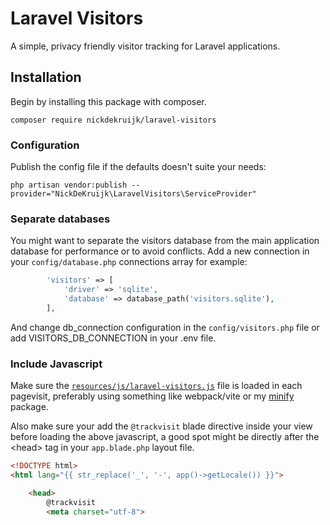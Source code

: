 # Laravel Visitors

A simple, privacy friendly visitor tracking for Laravel applications.

## Installation

Begin by installing this package with composer.

`composer require nickdekruijk/laravel-visitors`

### Configuration
Publish the config file if the defaults doesn't suite your needs:

```php artisan vendor:publish --provider="NickDeKruijk\LaravelVisitors\ServiceProvider"```

### Separate databases
You might want to separate the visitors database from the main application database for performance or to avoid conflicts. Add a new connection in your `config/database.php` connections array for example:

```php
        'visitors' => [
            'driver' => 'sqlite',
            'database' => database_path('visitors.sqlite'),
        ],
```
And change db_connection configuration in the `config/visitors.php` file or add VISITORS_DB_CONNECTION in your .env file.

### Include Javascript
Make sure the [`resources/js/laravel-visitors.js`](https://github.com/nickdekruijk/laravel-visitors/blob/master/resources/js/laravel-visitors.js) file is loaded in each pagevisit, preferably using something like webpack/vite or my [minify](https://github.com/nickdekruijk/minify) package.

Also make sure your add the ```@trackvisit``` blade directive inside your view before loading the above javascript, a good spot might be directly after the \<head> tag in your `app.blade.php` layout file.
```html
<!DOCTYPE html>
<html lang="{{ str_replace('_', '-', app()->getLocale()) }}">

    <head>
        @trackvisit
        <meta charset="utf-8">
```
